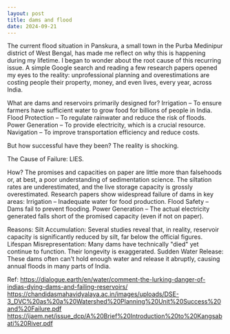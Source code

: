 ```yaml
---
layout: post
title: dams and flood
date: 2024-09-21
---
```


The current flood situation in Panskura, a small town in the Purba Medinipur district of West Bengal, has made me reflect on why this is happening during my lifetime. I began to wonder about the root cause of this recurring issue. A simple Google search and reading a few research papers opened my eyes to the reality: unprofessional planning and overestimations are costing people their property, money, and even lives, every year, across India.

What are dams and reservoirs primarily designed for?
Irrigation – To ensure farmers have sufficient water to grow food for billions of people in India.
Flood Protection – To regulate rainwater and reduce the risk of floods.
Power Generation – To provide electricity, which is a crucial resource.
Navigation – To improve transportation efficiency and reduce costs.

But how successful have they been?
The reality is shocking.

The Cause of Failure:
LIES.

How?
The promises and capacities on paper are little more than falsehoods or, at best, a poor understanding of sedimentation science. The siltation rates are underestimated, and the live storage capacity is grossly overestimated.
Research papers show widespread failure of dams in key areas:
Irrigation – Inadequate water for food production.
Flood Safety – Dams fail to prevent flooding.
Power Generation – The actual electricity generated falls short of the promised capacity (even if not on paper).

Reasons:
Silt Accumulation: Several studies reveal that, in reality, reservoir capacity is significantly reduced by silt, far below the official figures.
Lifespan Misrepresentation: Many dams have technically "died" yet continue to function. Their longevity is exaggerated.
Sudden Water Release: These dams often can't hold enough water and release it abruptly, causing annual floods in many parts of India.

Ref: 
https://dialogue.earth/en/water/comment-the-lurking-danger-of-indias-dying-dams-and-failing-reservoirs/
https://chandidasmahavidyalaya.ac.in/images/uploads/DSE-3_DVC%20as%20a%20Watershed%20Planning%20Unit%20Success%20and%20Failure.pdf
https://ijaem.net/issue_dcp/A%20Brief%20Introduction%20to%20Kangsabati%20River.pdf